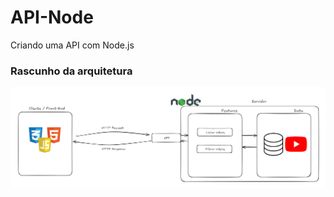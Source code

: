 # API-Node
Criando uma API com Node.js 


### Rascunho da arquitetura

<img src="./assets/arch.png">